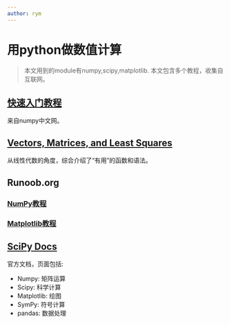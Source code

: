```yaml
---
author: rym
---
```

# 用python做数值计算

> 本文用到的module有numpy,scipy,matplotlib.
> 本文包含多个教程，收集自互联网。

<!-- more -->

## [快速入门教程](https://www.numpy.org.cn/user/quickstart.html)

来自numpy中文网。

## [Vectors, Matrices, and Least Squares](https://ses.library.usyd.edu.au/handle/2123/21370)

从线性代数的角度，综合介绍了“有用”的函数和语法。

## Runoob.org

### [NumPy教程](https://www.runoob.com/numpy/numpy-tutorial.html)

### [Matplotlib教程](https://www.runoob.com/w3cnote/matplotlib-tutorial.html)

## [SciPy Docs](https://www.scipy.org/docs.html)

官方文档，页面包括:

* Numpy: 矩阵运算
* Scipy: 科学计算
* Matplotlib: 绘图
* SymPy: 符号计算
* pandas: 数据处理
